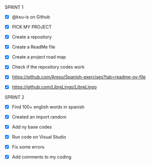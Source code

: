 
SPRINT 1
- [X] @ksu-is on Github
- [X] PICK MY PROJECT

- [X] Create a repository
- [X] Create a ReadMe file
- [X] Create a project road map
- [X] Check if the repository codes work
- [X] https://github.com/Areso/Spanish-exercises?tab=readme-ov-file
- [X] https://github.com/LibreLingo/LibreLingo


SPRINT 2
- [X] Find 100+ english words in spanish
      
- [X] Created an import random
      
- [X] Add ny base codes
      
- [X] Run code on Visual Studio
      
- [X] Fix some errors
      
- [X] Add comments to my coding
